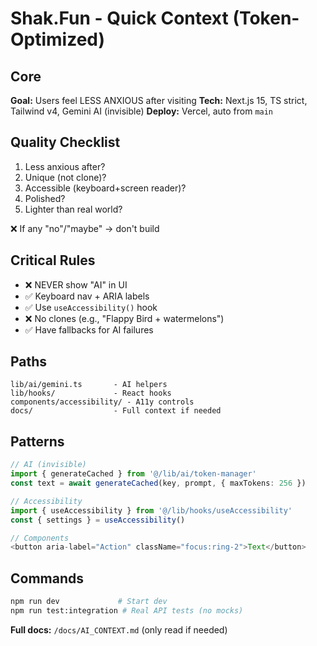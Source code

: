 # Shak.Fun - Quick Context (Token-Optimized)

## Core
**Goal:** Users feel LESS ANXIOUS after visiting
**Tech:** Next.js 15, TS strict, Tailwind v4, Gemini AI (invisible)
**Deploy:** Vercel, auto from `main`

## Quality Checklist
1. Less anxious after?
2. Unique (not clone)?
3. Accessible (keyboard+screen reader)?
4. Polished?
5. Lighter than real world?

❌ If any "no"/"maybe" → don't build

## Critical Rules
- ❌ NEVER show "AI" in UI
- ✅ Keyboard nav + ARIA labels
- ✅ Use `useAccessibility()` hook
- ❌ No clones (e.g., "Flappy Bird + watermelons")
- ✅ Have fallbacks for AI failures

## Paths
```
lib/ai/gemini.ts       - AI helpers
lib/hooks/             - React hooks
components/accessibility/ - A11y controls
docs/                  - Full context if needed
```

## Patterns
```ts
// AI (invisible)
import { generateCached } from '@/lib/ai/token-manager'
const text = await generateCached(key, prompt, { maxTokens: 256 })

// Accessibility
import { useAccessibility } from '@/lib/hooks/useAccessibility'
const { settings } = useAccessibility()

// Components
<button aria-label="Action" className="focus:ring-2">Text</button>
```

## Commands
```bash
npm run dev             # Start dev
npm run test:integration # Real API tests (no mocks)
```

**Full docs:** `/docs/AI_CONTEXT.md` (only read if needed)
